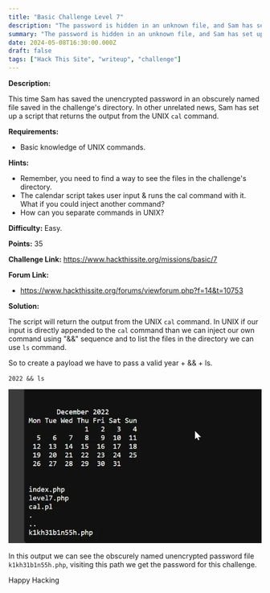 ```yaml
---
title: "Basic Challenge Level 7"
description: "The password is hidden in an unknown file, and Sam has set up a script to display a calendar. Requirements: Basic UNIX command knowledge."
summary: "The password is hidden in an unknown file, and Sam has set up a script to display a calendar. Requirements: Basic UNIX command knowledge."
date: 2024-05-08T16:30:00.000Z
draft: false
tags: ["Hack This Site", "writeup", "challenge"]
---
```


**Description:**

This time Sam has saved the unencrypted password in an obscurely named file saved in the challenge's directory. In other unrelated news, Sam has set up a script that returns the output from the UNIX `cal` command.

**Requirements:**

- Basic knowledge of UNIX commands.

**Hints:**

- Remember, you need to find a way to see the files in the challenge's directory.
- The calendar script takes user input & runs the cal command with it. ​What if you could inject another command?
- How can you separate commands in UNIX?

**Difficulty:** Easy.

**Points:** 35

**Challenge Link:** https://www.hackthissite.org/missions/basic/7

**Forum Link:**

- https://www.hackthissite.org/forums/viewforum.php?f=14&t=10753

**Solution:**

The script will return the output from the UNIX `cal` command. In UNIX if our input is directly appended to the `cal` command than we can inject our own command using "&&" sequence and to list the files in the directory we can use `ls` command.

So to create a payload we have to pass a valid year + && + ls.

```
2022 && ls
```

![Level 7.1](files/level-7-1.webp#center)

In this output we can see the obscurely named unencrypted password file `k1kh31b1n55h.php`, visiting this path we get the password for this challenge.

Happy Hacking
